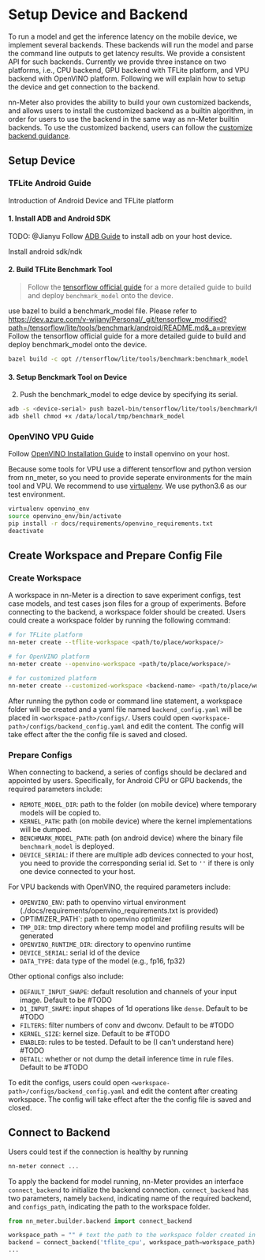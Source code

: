 # Setup Device and Backend

To run a model and get the inference latency on the mobile device, we implement several backends. These backends will run the model and parse the command line outputs to get latency results. We provide a consistent API for such backends. Currently we provide three instance on two platforms, i.e., CPU backend, GPU backend with TFLite platform, and VPU backend with OpenVINO platform. Following we will explain how to setup the device and get connection to the backend.

nn-Meter also provides the ability to build your own customized backends, and allows users to install the customized backend as a builtin algorithm, in order for users to use the backend in the same way as nn-Meter builtin backends. To use the customized backend, users can follow the [customize backend guidance](./build_customized_backend.md). 


## Setup Device

### TFLite Android Guide

Introduction of Android Device and TFLite platform

#### 1. Install ADB and Android SDK
TODO: @Jianyu
Follow [ADB Guide](https://developer.android.com/studio/command-line/adb) to install adb on your host device.

Install android sdk/ndk

#### 2. Build TFLite Benchmark Tool
> Follow the [tensorflow official guide](https://www.tensorflow.org/lite/performance/measurement) for a more detailed guide to build and deploy `benchmark_model` onto the device.

use bazel to build a benchmark_model file. Please refer to https://dev.azure.com/v-wjiany/Personal/_git/tensorflow_modified?path=/tensorflow/lite/tools/benchmark/android/README.md&_a=preview
Follow the tensorflow official guide for a more detailed guide to build and deploy benchmark_model onto the device.
``` Bash
bazel build -c opt //tensorflow/lite/tools/benchmark:benchmark_model
```

#### 3. Setup Benckmark Tool on Device
2. Push the benchmark_model to edge device by specifying its serial.
``` Bash
adb -s <device-serial> push bazel-bin/tensorflow/lite/tools/benchmark/benchmark_model /data/local/tmp
adb shell chmod +x /data/local/tmp/benchmark_model
```

### OpenVINO VPU Guide

Follow [OpenVINO Installation Guide](https://docs.openvinotoolkit.org/latest/installation_guides.html) to install openvino on your host.

Because some tools for VPU use a different tensorflow and python version from nn_meter, so you need to provide seperate environments for the main tool and VPU. We recommend to use [virtualenv](https://virtualenv.pypa.io/en/latest/). We use python3.6 as our test environment.

``` Bash
virtualenv openvino_env
source openvino_env/bin/activate
pip install -r docs/requirements/openvino_requirements.txt
deactivate
```

## Create Workspace and Prepare Config File

### Create Workspace
A workspace in nn-Meter is a direction to save experiment configs, test case models, and test cases json files for a group of experiments. Before connecting to the backend, a workspace folder should be created. Users could create a workspace folder by running the following command:

``` Bash
# for TFLite platform
nn-meter create --tflite-workspace <path/to/place/workspace/>

# for OpenVINO platform
nn-meter create --openvino-workspace <path/to/place/workspace/>

# for customized platform
nn-meter create --customized-workspace <backend-name> <path/to/place/workspace/>
```

After running the python code or command line statement, a workspace folder will be created and a yaml file named `backend_config.yaml` will be placed in `<workspace-path>/configs/`. Users could open `<workspace-path>/configs/backend_config.yaml` and edit the content. The config will take effect after the the config file is saved and closed.

### Prepare Configs

When connecting to backend, a series of configs should be declared and appointed by users. Specifically, for Android CPU or GPU backends, the required parameters include:

- `REMOTE_MODEL_DIR`: path to the folder (on mobile device) where temporary models will be copied to.
- `KERNEL_PATH`: path (on mobile device) where the kernel implementations will be dumped.
- `BENCHMARK_MODEL_PATH`: path (on android device) where the binary file `benchmark_model` is deployed.
- `DEVICE_SERIAL`: if there are multiple adb devices connected to your host, you need to provide the corresponding serial id. Set to `''` if there is only one device connected to your host.

For VPU backends with OpenVINO, the required parameters include:

- `OPENVINO_ENV`: path to openvino virtual environment (./docs/requirements/openvino_requirements.txt is provided)
- OPTIMIZER_PATH`: path to openvino optimizer
- `TMP_DIR`: tmp directory where temp model and profiling results will be generated
- `OPENVINO_RUNTIME_DIR`: directory to openvino runtime
- `DEVICE_SERIAL`: serial id of the device
- `DATA_TYPE`: data type of the model (e.g., fp16, fp32)

Other optional configs also include:
- `DEFAULT_INPUT_SHAPE`: default resolution and channels of your input image. Default to be #TODO
- `D1_INPUT_SHAPE`: input shapes of 1d operations like `dense`. Default to be #TODO
- `FILTERS`: filter numbers of conv and dwconv. Default to be #TODO
- `KERNEL_SIZE`: kernel size. Default to be #TODO
- `ENABLED`: rules to be tested. Default to be (I can't understand here) #TODO
- `DETAIL`: whether or not dump the detail inference time in rule files. Default to be #TODO

To edit the configs, users could open `<workspace-path>/configs/backend_config.yaml` and edit the content after creating workspace. The config will take effect after the the config file is saved and closed.

## Connect to Backend

Users could test if the connection is healthy by running
``` Bash
nn-meter connect ...
```

To apply the backend for model running, nn-Meter provides an interface `connect_backend` to initialize the backend connection. `connect_backend` has two parameters, namely `backend`, indicating name of the required backend, and `configs_path`, indicating the path to the workspace folder. 

```python
from nn_meter.builder.backend import connect_backend

workspace_path = "" # text the path to the workspace folder created in the previous step
backend = connect_backend('tflite_cpu', workspace_path=workspace_path)
...
```
